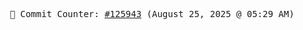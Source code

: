 <p align="center">
    <samp>
        📮 Commit Counter: <a href="https://github.com/Javascript-void0/Javascript-void0/commits/main">#125943</a> (August 25, 2025 @ 05:29 AM)
    </samp>
</p>